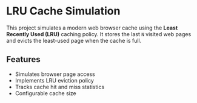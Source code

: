 # LRU Cache Simulation

This project simulates a modern web browser cache using the **Least Recently Used (LRU)** caching policy. It stores the last `N` visited web pages and evicts the least-used page when the cache is full.

## Features

- Simulates browser page access
- Implements LRU eviction policy
- Tracks cache hit and miss statistics
- Configurable cache size
